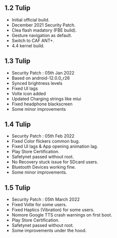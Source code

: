 ## 1.2 Tulip

- Initial official build.
- December 2021 Security Patch.
- Clea flash madatory (FBE build).
- Gesture navigation as default.
- Switch to CAF ANT+.
- 4.4 kernel build.

## 1.3 Tulip

- Security Patch : 05th Jan 2022
- Based on android-12.0.0_r26
- Synced brightness levels
- Fixed UI lags
- Volte icon added
- Updated Charging strings like miui
- Fixed headphone blackscreen
- Some minor improvements

## 1.4 Tulip

- Security Patch : 05th Feb 2022
- Fixed Color flickers common bug.
- Fixed UI lags & App opening animation lag.
- Play Store Certification.
- Safetynet passed without root.
- No Recovery stuck issue for SDcard users.
- Bluetooth Devices working fine.
- Some minor improvements.

## 1.5 Tulip

- Security Patch : 05th March 2022
- Fixed Volte for some users.
- Fixed Haptics (Vibration) for some users.
- Nomore Google TTS crash warnings on first boot.
- Play Store Certification.
- Safetynet passed without root.
- Some improvements under the hood.
